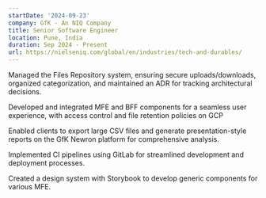 ```yaml
---
startDate: '2024-09-23'
company: GfK - An NIQ Company
title: Senior Software Engineer
location: Pune, India
duration: Sep 2024 - Present
url: https://nielseniq.com/global/en/industries/tech-and-durables/
---
```


Managed the Files Repository system, ensuring secure uploads/downloads, organized categorization, and maintained an ADR for tracking architectural decisions.

Developed and integrated MFE and BFF components for a seamless user experience, with access control and file retention policies on GCP

Enabled clients to export large CSV files and generate presentation-style reports on the GfK Newron platform for comprehensive analysis.

Implemented CI pipelines using GitLab for streamlined development and deployment processes.

Created a design system with Storybook to develop generic components for various MFE.
